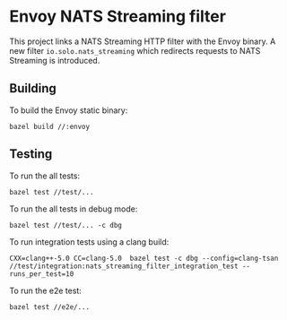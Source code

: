 # Envoy NATS Streaming filter

This project links a NATS Streaming HTTP filter with the Envoy binary.
A new filter `io.solo.nats_streaming` which redirects requests to NATS Streaming is introduced.

## Building

To build the Envoy static binary:

`bazel build //:envoy`

## Testing

To run the all tests:

`bazel test //test/...`

To run the all tests in debug mode:

`bazel test //test/... -c dbg`

To run integration tests using a clang build:

`CXX=clang++-5.0 CC=clang-5.0  bazel test -c dbg --config=clang-tsan //test/integration:nats_streaming_filter_integration_test --runs_per_test=10`

To run the e2e test:

`bazel test //e2e/...`
